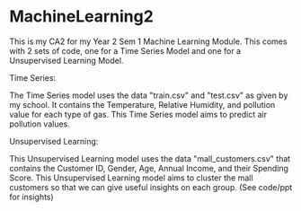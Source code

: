 # MachineLearning2
This is my CA2 for my Year 2 Sem 1 Machine Learning Module. This comes with 2 sets of code, one for a Time Series Model and one for a
Unsupervised Learning Model.

Time Series:

The Time Series model uses the data "train.csv" and "test.csv" as given by my school. It contains the Temperature, Relative Humidity, 
and pollution value for each type of gas. This Time Series model aims to predict air pollution values.


Unsupervised Learning:

This Unsupervised Learning model uses the data "mall_customers.csv" that contains the Customer ID, Gender, Age, Annual Income, and their Spending Score.
This Unsupervised Learning model aims to cluster the mall customers so that we can give useful insights on each group. (See code/ppt for insights)

